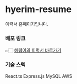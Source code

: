 # hyerim-resume

이력서 홈페이지입니다.

### 배포 링크
👉🏻 <a href="https://www.hyerim-resume.com/resume/1](https://d23byto8v9nqw4.cloudfront.net/resume/1"> 혜림이의 이력서 바로가기</a>

### 기술 스텍
React.ts Express.js MySQL AWS

